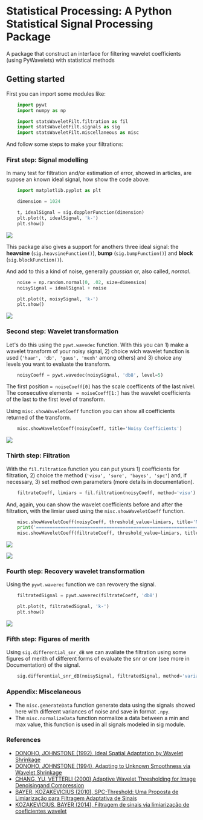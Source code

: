 # Statistical Processing: A Python Statistical Signal Processing Package

A package that construct an interface for filtering wavelet coefficients (using PyWavelets) with statistical methods
## Getting started

First you can import some modules like:
``` python
    import pywt
    import numpy as np

    import statsWaveletFilt.filtration as fil
    import statsWaveletFilt.signals as sig
    import statsWaveletFilt.miscellaneous as misc
```
And follow some steps to make your filtrations:

### First step: Signal modelling

In many test for filtration and/or estimation of error, showed in articles, are supose an known ideal signal, how show the code above:
``` python
    import matplotlib.pyplot as plt

    dimension = 1024

    t, idealSignal = sig.dopplerFunction(dimension)
    plt.plot(t, idealSignal, 'k-')
    plt.show()
```

![](docs/_images/img1.png)

This package also gives a support for anothers three ideal signal: the **heavsine** (``sig.heavsineFunction()``), **bump** (``sig.bumpFunction()``) and **block** (``sig.blockFunction()``).

And add to this a kind of noise, generally *gaussian* or, also called, *normal*.
``` python
    noise = np.random.normal(0, .02, size=dimension)
    noisySignal = idealSignal + noise

    plt.plot(t, noisySignal, 'k-')
    plt.show()
```
![](docs/_images/img2.png)

### Second step: Wavelet transformation

Let's do this using the ``pywt.wavedec`` function. With this you can 1) make a wavelet transform of your noisy signal, 2) choice wich wavelet function is used (``'haar', 'db', 'gaus', 'mexh'`` among others) and 3) choice any levels you want to evaluate the transform.
``` python
    noisyCoeff = pywt.wavedec(noisySignal, 'db8', level=5)
```
The first position ``= noiseCoeff[0]`` has the scale coefficents of the last nível. The consecutive elements `` = noiseCoeff[1:]`` has the wavelet coefficients of the last to the first level of transform.

Using ``misc.showWaveletCoeff`` function you can show all coefficients returned of the transform.

``` python
    misc.showWaveletCoeff(noisyCoeff, title='Noisy Coefficients')
```
![](docs/_images/img3.png)

### Thirth step: Filtration

With the ``fil.filtration`` function you can put yours 1) coefficients for filtration, 2) choice the method (``'visu', 'sure', 'bayes', 'spc'``) and, if necessary, 3) set method own parameters (more details in documentation).
``` python
    filtrateCoeff, limiars = fil.filtration(noisyCoeff, method='visu')
```
And, again, you can show the wavelet coefficients before and after the filtration, with the limiar used using the ``misc.showWaveletCoeff`` function.

``` python
    misc.showWaveletCoeff(noisyCoeff, threshold_value=limiars, title='Noisy Coefficients')
    print('==============================================================')
    misc.showWaveletCoeff(filtrateCoeff, threshold_value=limiars, title='Filtered Coefficients')
```
![](docs/_images/img4.png)

![](docs/_images/img5.png)

### Fourth step: Recovery wavelet transformation

Using the ``pywt.waverec`` function we can revovery the signal.

``` python
    filtratedSignal = pywt.waverec(filtrateCoeff, 'db8')

    plt.plot(t, filtratedSignal, 'k-')
    plt.show()
```
![](docs/_images/img6.png)

### Fifth step: Figures of merith
Using ``sig.differential_snr_dB`` we can avaliate the filtration using some figures of merith of different forms of evaluate the snr or cnr (see more in Documentation) of the signal.
``` python
    sig.differential_snr_dB(noisySignal, filtratedSignal, method='variances', idealSignal=idealSignal)
```
### Appendix: Miscelaneous

* The ``misc.generateData`` function generate data using the signals showed here with different variances of noise and save in format ``.npy``.
* The ``misc.normalizeData`` function normalize a data between a min and max value, this function is used in all signals modeled in sig module.

### References

* [DONOHO, JOHNSTONE (1992), Ideal Spatial Adaptation by Wavelet Shrinkage](http://statweb.stanford.edu/~imj/WEBLIST/1994/isaws.pdf)
* [DONOHO, JOHNSTONE (1994), Adapting to Unknown Smoothness via Wavelet Shrinkage](http://statweb.stanford.edu/~imj/WEBLIST/1995/ausws.pdf)
* [CHANG, YU, VETTERLI (2000),Adaptive Wavelet Thresholding for Image Denoisingand Compression](https://core.ac.uk/download/pdf/147900624.pdf)
* [BAYER, KOZAKEVICIUS (2010), SPC-Threshold: Uma Proposta de Limiarização para Filtragem Adaptativa de Sinais](https://tema.sbmac.org.br/tema/article/download/96/43)
* [KOZAKEVICIUS, BAYER (2014), Filtragem de sinais via limiarização de coeficientes wavelet](http://oaji.net/articles/2017/1602-1487163088.pdf)

